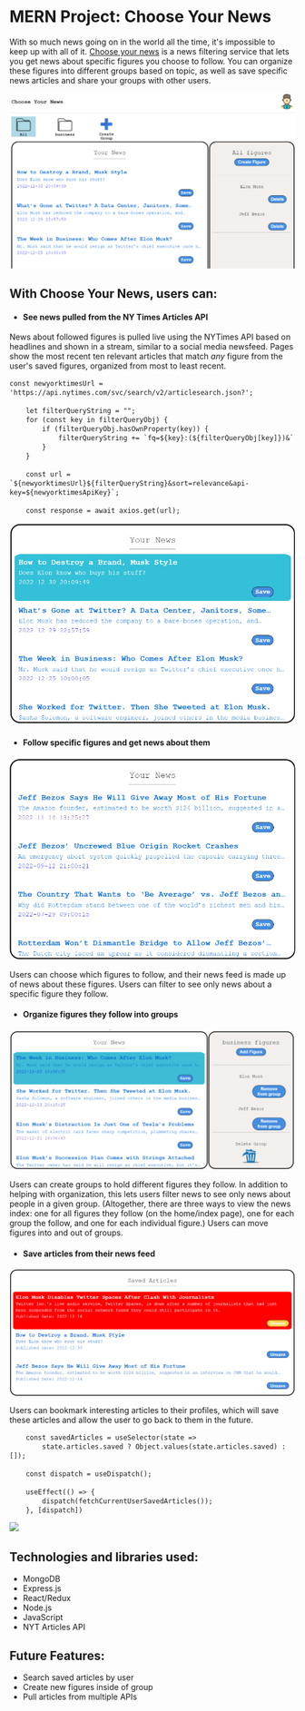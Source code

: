 # MERN Project: Choose Your News


With so much news going on in the world all the time, it's impossible to keep up with all of it.  [Choose your news](https://choose-your-news.onrender.com/) is a news filtering service that lets you get news about specific figures you choose to follow. You can organize these figures into different groups based on topic, as well as save specific news articles and share your groups with other users.


![](images/index_page.png)



## With Choose Your News, users can:

- #### See news pulled from the NY Times Articles API

News about followed figures is pulled live using the NYTimes API based on headlines and shown in a stream, similar to a social media newsfeed.  Pages show the most recent ten relevant articles that match *any* figure from the user's saved figures, organized from most to least recent.

```
const newyorktimesUrl = 'https://api.nytimes.com/svc/search/v2/articlesearch.json?';

    let filterQueryString = "";
    for (const key in filterQueryObj) {
        if (filterQueryObj.hasOwnProperty(key)) {
            filterQueryString += `fq=${key}:(${filterQueryObj[key]})&`
        }
    }
   
    const url = `${newyorktimesUrl}${filterQueryString}&sort=relevance&api-key=${newyorktimesApiKey}`;

    const response = await axios.get(url);
```

![](images/news_index.png)

- #### Follow specific figures and get news about them

![](images/bezos_news.png)


Users can choose which figures to follow, and their news feed is made up of news about these figures.  Users can filter to see only news about a specific figure they follow.


- #### Organize figures they follow into groups

![](images/business_news.png)

Users can create groups to hold different figures they follow.  In addition to helping with organization, this lets users filter news to see only news about people in a given group.  (Altogether, there are three ways to view the news index: one for all figures they follow (on the home/index page), one for each group the follow, and one for each individual figure.)  Users can move figures into and out of groups.



- #### Save articles from their news feed

![](images/saved_articles.png)

Users can bookmark interesting articles to their profiles, which will save these articles and allow the user to go back to them in the future.

```
    const savedArticles = useSelector(state => 
        state.articles.saved ? Object.values(state.articles.saved) : []);

    const dispatch = useDispatch();

    useEffect(() => {
        dispatch(fetchCurrentUserSavedArticles());
    }, [dispatch])
```


![](images/Google_map)









<!-- ### This project also includes:
- Seed data
- A production README -->

## Technologies and libraries used:
- MongoDB
- Express.js
- React/Redux
- Node.js
- JavaScript
- NYT Articles API



## Future Features:
- Search saved articles by user
- Create new figures inside of group
- Pull articles from multiple APIs
